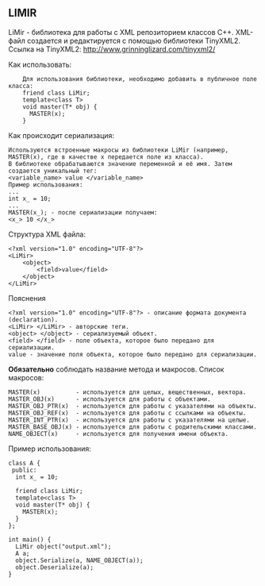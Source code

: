 ## LIMIR

LiMir - библиотека для работы с XML репозиторием классов C++. 
XML-файл создается и редактируется с помощью библиотеки TinyXML2.
Ссылка на TinyXML2: http://www.grinninglizard.com/tinyxml2/ 

Как использовать:

```
	Для использования библиотеки, необходимо добавить в публичное поле класса:
	friend class LiMir;
	template<class T>
	void master(T* obj) {
	  MASTER(x);
	}
```
Как происходит сериализация:

```
Используются встроенные макросы из библиотеки LiMir (например, MASTER(x), где в качестве x передается поле из класса). 
В библиотеке обрабатываются значение переменной и её имя. Затем создается уникальный тег:
<variable_name> value </variable_name>
Пример использования:
... 
int x_ = 10;
...
MASTER(x_); - после сериализации получаем:
<x_> 10 </x_>
```

Структура XML файла:

```
<?xml version="1.0" encoding="UTF-8"?>
<LiMir>
    <object>
        <field>value</field>
    </object>
</LiMir>
```

Пояснения

```
<?xml version="1.0" encoding="UTF-8"?> - описание формата документа (declaration).
<LiMir> </LiMir> - авторские теги.
<object> </object> - сериализуемый объект. 
<field> </field> - поле объекта, которое было передано для сериализации.
value - значение поля объекта, которое было передано для сериализации.
```

**Обязательно** соблюдать название метода и макросов. 
Список макросов:

```
MASTER(x)          - используется для целых, вещественных, вектора.
MASTER_OBJ(x)      - используется для работы с объектами. 
MASTER_OBJ_PTR(x)  - используется для работы с указателями на объекты.
MASTER_OBJ_REF(x)  - используется для работы с ссылками на объекты.
MASTER_INT_PTR(x)  - используется для работы с указателями на целые.
MASTER_BASE_OBJ(x) - используется для работы с родительскими классами.
NAME_OBJECT(x)     - используется для получения имени объекта.
```

Пример использования:

```
class A {
 public:
  int x_ = 10;
	
  friend class LiMir;
  template<class T>
  void master(T* obj) {
    MASTER(x);
  }
};

int main() {
  LiMir object("output.xml");
  A a;
  object.Serialize(a, NAME_OBJECT(a));
  object.Deserialize(a);
}
```
